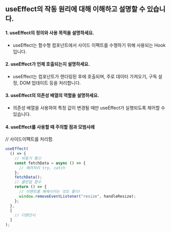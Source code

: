 ## useEffect의 작동 원리에 대해 이해하고 설명할 수 있습니다.

#### 1. useEffect의 정의와 사용 목적을 설명하세요.

- useEffect는 함수형 컴포넌트에서 사이드 이펙트를 수행하기 위해 사용되는 Hook입니다.

#### 2. useEffect가 언제 호출되는지 설명하세요.

- useEffect는 컴포넌트가 렌더링된 후에 호출되며, 주로 데이터 가져오기, 구독 설정, DOM 업데이트 등을 처리합니다.

#### 3. useEffect의 의존성 배열의 역할을 설명하세요.

- 의존성 배열을 사용하여 특정 값이 변경될 때만 useEffect가 실행되도록 제어할 수 있습니다.

#### 4. useEffect를 사용할 때 주의할 점과 모범사례

// 사이드이팩트를 처리함.

```jsx
useEffect(
  () => {
    // 비동기 통신
    const fetchData = async () => {
      // 에러처리 try, catch
    };
    fetchData();
    // 클린업 함수
    return () => {
      // 이벤트를 해제시키는 것도 좋다!
      window.removeEventListener("resize", handleResize);
    };
  },
  [
    // 디팬던시
  ]
);
```
